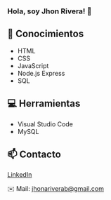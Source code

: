 ### Hola, soy Jhon Rivera! 👋

## 📖 Conocimientos
* HTML
* CSS
* JavaScript
* Node.js Express
* SQL

## 💻 Herramientas
* Visual Studio Code
* MySQL

## 📫 Contacto
[LinkedIn](https://www.linkedin.com/in/jhon-rivera/)

✉️ Mail: jhonariverab@gmail.com

<!--
**jhonr1vera/jhonr1vera** is a ✨ _special_ ✨ repository because its `README.md` (this file) appears on your GitHub profile.

Here are some ideas to get you started:

- 🔭 I’m currently working on ...
- 🌱 I’m currently learning ...
- 👯 I’m looking to collaborate on ...
- 🤔 I’m looking for help with ...
- 💬 Ask me about ...
- 📫 How to reach me: ...
- 😄 Pronouns: ...
- ⚡ Fun fact: ...
-->


